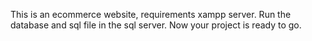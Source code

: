 This is an ecommerce website, requirements xampp server.
Run the database and sql file in the sql server.
Now your project is ready to go.
